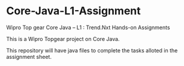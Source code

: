# Core-Java-L1-Assignment
Wipro Top gear Core Java – L1 : Trend.Nxt Hands-on Assignments

This is a Wipro Topgear project on Core Java.

This repository will have java files to complete the tasks alloted in the assignment sheet. 

